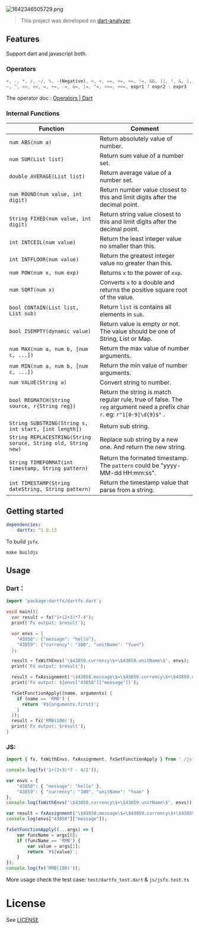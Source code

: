 ![1642346505729.png](https://tva1.sinaimg.cn/large/008i3skNgy1gz56h0qv3lj30qs0atq35.jpg)

> This project was developed on [dart-analyzer](https://github.com/dart-lang/sdk/tree/main/pkg/analyzer)

## Features

Support dart and javascript both.

### Operators

```dart
+, -, *, /, ~/, %, -(Negative), >, <, ==, >=, <=, !=, &&, ||, !, &, |,
~, ^, >>, <<, =, +=, -=, &=, |=, ^=, >>=, <<=, expr1 ? expr2 : expr3
```

The operator doc : [Operators | Dart](https://dart.dev/guides/language/language-tour#operators)

### Internal Functions

| Function                                                        | Comment                                                                                                                          |
| --------------------------------------------------------------- | -------------------------------------------------------------------------------------------------------------------------------- |
| `num ABS(num a)`                                              | Return absolutely value of number.                                                                                               |
| `num SUM(List list)`                                          | Return sum value of a number set.                                                                                                |
| `double AVERAGE(List list)`                                   | Return average value of a number set.                                                                                            |
| `num ROUND(num value, int digit)`                             | Return number value closest to this and limit digits after the decimal point.                                                    |
| `String FIXED(num value, int digit)`                          | Return string value closest to this and limit digits after the decimal point.                                                    |
| `int INTCEIL(num value)`                                      | Return the least integer value no smaller than this.                                                                             |
| `int INTFLOOR(num value)`                                     | Return the greatest integer value no greater than this.                                                                          |
| `num POW(num x, num exp)`                                     | Returns `x` to the power of `exp`.                                                                                           |
| `num SQRT(num x)`                                             | Converts `x` to a double and returns the positive square root of the value.                                                    |
| `bool CONTAIN(List list, List sub)`                           | Return `list` is contains all elements in `sub`.                                                                             |
| `bool ISEMPTY(dynamic value)`                                 | Return value is empty or not. The value should be one of String, List or Map.                                                    |
| `num MAX(num a, num b, [num c, ...])`                         | Return the max value of number arguments.                                                                                        |
| `num MIN(num a, num b, [num c, ...])`                         | Return the min value of number arguments.                                                                                        |
| `num VALUE(String a)`                                         | Convert string to number.                                                                                                        |
| `bool REGMATCH(String source, r{String reg})`                 | Return the string is match regular rule, true of false. The `reg` argument need a prefix char `r`. eg: `r"1[0-9]\d{9}$"` . |
| `String SUBSTRING(String s, int start, [int length])`         | Return sub string.                                                                                                               |
| `String REPLACESTRING(String soruce, String old, String new)` | Replace sub string by a new one. And return the new string.                                                                      |
| `String TIMEFORMAT(int timestamp, String pattern)`            | Return the formated timestamp. The `pattern` could be "yyyy-MM-dd HH:mm:ss".                                                   |
| `int TIMESTAMP(String dateString, String pattern)`            | Return the timestamp value that parse from a string.                                                                             |

## Getting started

```yaml
dependencies:
    dartfx: ^1.0.13
```

To build `jsfx`.

`make buildjs`

## Usage

### Dart：

```dart
import 'package:dartfx/dartfx.dart';

void main(){
  var result = fx("1+(2+3)*7-4");
  print('Fx output: $result');

  var envs = {
    "43858": {"message": "hello"},
    "43859": {"currency": "100", "unitName": "Yuan"}
  };

  result = fxWithEnvs('\$43859.currency\$+\$43859.unitName\$', envs);
  print('Fx output: $result');

  result = fxAssignment('\$43858.message\$=\$43859.currency\$+\$43859.unitName\$', envs);
  print('Fx output: ${envs["43858"]["message"]}');

  fxSetFunctionApply((name, arguments) {
    if (name == 'RMB') {
      return '¥${arguments.first}';
    }
  });
  result = fx('RMB(100)');
  print('Fx output: $result');
}
```

### JS:

```typescript
import { fx, fxWithEnvs, fxAssignment, fxSetFunctionApply } from './jsfx';

console.log(fx('1+(2+3)*7 - 4/2'));

var envs = {
    "43858": { "message": "hello" },
    "43859": { "currency": "100", "unitName": "Yuan" }
};
console.log(fxWithEnvs('\$43859.currency\$+\$43859.unitName\$', envs));

var result = fxAssignment('\$43858.message\$=\$43859.currency\$+\$43859.unitName\$', envs);
console.log(envs["43858"]["message"]);

fxSetFunctionApply((...args) => {
    var funcName = args[0];
    if (funcName == 'RMB') {
        var value = args[1];
        return `¥${value}`;
    }
});
console.log(fx('RMB(100)'));
```

More usage check the test case: `test/dartfx_test.dart` & `js/jsfx.test.ts`

# License

See [LICENSE](LICENSE)
